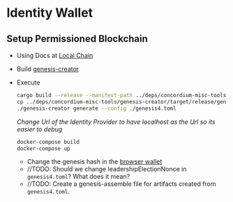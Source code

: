 # Identity Wallet

## Setup Permissioned Blockchain

- Using Docs at [Local Chain](https://github.com/Concordium/concordium-node/blob/main/docs/local-chain.md)
- Build [genesis-creator](./deps/concordium-misc-tools/genesis-creator/README.md)
- Execute

  ```bash
  cargo build --release --manifest-path ../deps/concordium-misc-tools/genesis-creator/Cargo.toml
  cp ../deps/concordium-misc-tools/genesis-creator/target/release/genesis-creator ./genesis-creator
  ./genesis-creator generate --config ./genesis4.toml
  ```
  *Change Url of the Identity Provider to have localhost as the Url so its easier to debug*
  ```bash
  docker-compose build
  docker-compose up
  ```
  * Change the genesis hash in the [browser wallet](./deps/concordium-browser-wallet/packages/browser-wallet/src/shared/constants/networkConfiguration.ts)

  - //TODO: Should we change leadershipElectionNonce in `genesis4.toml`? What does it mean?
  - //TODO: Create a genesis-assemble file for artifacts created from `genesis4.toml`.

